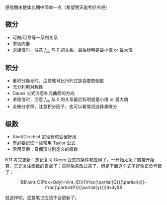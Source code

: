 感觉期末整体比期中简单一点（希望明天能考好点吧）

## 微分

* 可微/可导等一系列关系
* 求切向量
* 求极值时，注意 $f_{xx}$ 与 0 的关系，最后标明是最小值 or 最大值

## 积分

* 重积分换元时，注意雅可比行列式是否要取倒数
* 充分利用对称性
* Gauss 公式注意补充曲面的方向
* 求极值时，注意 $f_{xx}$ 与 0 的关系最后标明是最小值 or 最大值
* 全微分求积，注意积分因子，也可以看情况选择凑微分

## 级数

* Abel/Dirichlet 定理有时会很好用
* 有必要记忆一些常用 Taylor 公式
* 常用反例：奇偶项分别定义的级数



6.11 考完更新：忘记复习 Green 公式的条件和应用了，一开始太急了直接开始算，忘记关注函数的奇点了；虽然后来改过来了，但是下面这个式子好像正负号错了：

$$\oint_C{Pdx+Qdy}=\iint_{D}({\frac{\partial{Q}}{\partial{x}}-\frac{\partial{P}}{\partial{y}}})dxdy$$

就这样吧，这篇笔记应该不会更新了。
